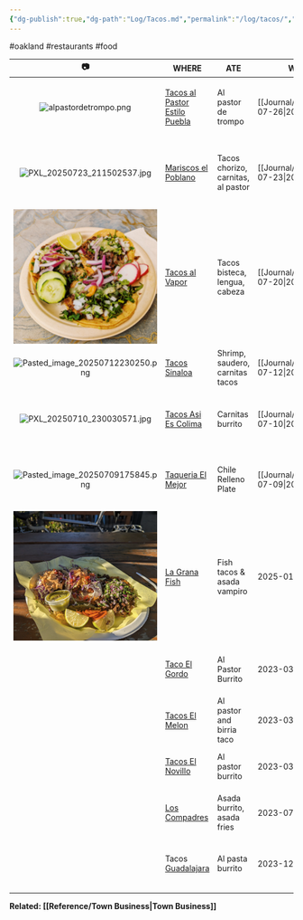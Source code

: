```yaml
---
{"dg-publish":true,"dg-path":"Log/Tacos.md","permalink":"/log/tacos/","title":"Taco Log","noteIcon":"2"}
---
```


#oakland #restaurants #food 

|                  📷                  | WHERE                                                                                                                              | ATE                                | WHEN           | THOUGHTS                                                                      |    💸     |     |
| :----------------------------------: | ---------------------------------------------------------------------------------------------------------------------------------- | ---------------------------------- | -------------- | ----------------------------------------------------------------------------- | :-------: | --- |
|      ![alpastordetrompo.png](/img/user/System/Uploads/alpastordetrompo.png)       | [Tacos al Pastor Estilo Puebla](https://www.yelp.com/biz/tacos-al-pastor-estilo-puebla-oakland)                                    | Al pastor de trompo                | [[Journal/2025/2025-07-26\|2025-07-26]] | Excellent, smoky al pastor with pineapple. Hard to beat                       | $15<br>💵 |     |
|   ![PXL_20250723_211502537.jpg](/img/user/System/Uploads/PXL_20250723_211502537.jpg)    | [Mariscos el Poblano](https://www.yelp.com/biz/mariscos-el-poblano-oakland)                                                        | Tacos chorizo, carnitas, al pastor | [[Journal/2025/2025-07-23\|2025-07-23]] | Pretty mid, should've done seafood. Camaron empanadas next time               | 💵 $13.50 |     |
|         ![1000002956.jpg](/img/user/System/Uploads/1000002956.jpg)          | [Tacos al Vapor](https://www.yelp.com/biz/tacos-al-vapor-oakland-3)                                                                | Tacos bisteca, lengua, cabeza      | [[Journal/2025/2025-07-20\|2025-07-20]] | **Different** - steamed! No grease, bright flavors, great texture.            | $14<br>📱 |     |
| ![Pasted_image_20250712230250.png](/img/user/System/Uploads/Pasted_image_20250712230250.png) | [Tacos Sinaloa](https://tacossinaloaoakland.com/)                                                                                  | Shrimp, saudero, carnitas tacos    | [[Journal/2025/2025-07-12\|2025-07-12]] | The saudero is underrated.                                                    | $11<br>💳 |     |
|   ![PXL_20250710_230030571.jpg](/img/user/System/Uploads/PXL_20250710_230030571.jpg)    | [Tacos Asi Es Colima](https://www.yelp.com/biz/tacos-asi-es-colima-oakland-2)                                                      | Carnitas burrito                   | [[Journal/2025/2025-07-10\|2025-07-10]] | Very good, lots of onion. Red sauce is fire roasted. Spicy!                   |   $14💳   |     |
| ![Pasted_image_20250709175845.png](/img/user/System/Uploads/Pasted_image_20250709175845.png) | [Taqueria El Mejor](https://www.yelp.com/biz/taqueria-la-mejor-oakland)                                                            | Chile Relleno Plate                | [[Journal/2025/2025-07-09\|2025-07-09]] | Really good, large portions, cheap. Also serve baby burritos.                 | $15<br>💵 |     |
|      ![lagranafish250110.png](/img/user/System/Uploads/lagranafish250110.png)      | [La Grana Fish](https://www.yelp.com/biz/la-grana-fish-oakland-3)                                                                  | Fish tacos & asada vampiro         | 2025-01-10     | **GOAT** spot. Vampiros are must order, fish tacos Baja style. Not cheap tho. |  $20 💳   |     |
|                                      | [Taco El Gordo](https://www.yelp.com/biz/tacos-el-gordo-oakland-2)                                                                 | Al Pastor Burrito                  | 2023-03-13     | Excellent, good crema, next time try saudero.                                 |    💳     |     |
|                                      | [Tacos El Melon](https://www.yelp.com/biz/tacos-el-melon-oakland-2)                                                                | Al pastor and birria taco          | 2023-03-14     | Cheap, everything was really good.                                            |    💳     |     |
|                                      | [Tacos El Novillo](https://www.yelp.com/biz/tacos-el-novillo-oakland-2)                                                            | Al pastor burrito                  | 2023-03-17     | LARGE burrito. Next time do asada.                                            |    💳     |     |
|                                      | [Los Compadres](https://www.yelp.com/biz/los-compadres-taco-truck-oakland-2)                                                       | Asada burrito, asada fries         | 2023-07-22     | Best asada in Fruitvale. Friendly guys, really cheap.                         | $12<br>💳 |     |
|                                      | Tacos [Guadalajara](https://www.google.com/search?channel=frs&client=firefox-b-1-d&q=tacos+guadalajara#rlimm=10656403252407561765) | Al pasta burrito                   | 2023-12-19     | Al pastor was good, red sauce was better than most.                           |    💳     |     |
|                                      |                                                                                                                                    |                                    |                |                                                                               |           |     |

**Related: [[Reference/Town Business\|Town Business]]**